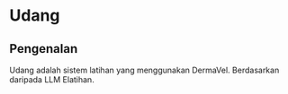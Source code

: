 # Udang

## Pengenalan

Udang adalah sistem latihan yang menggunakan DermaVel.
Berdasarkan daripada LLM Elatihan.
